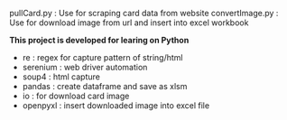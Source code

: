 pullCard.py : Use for scraping card data from website
convertImage.py : Use for download image from url and insert into excel workbook

**This project is developed for learing on Python**
- re : regex for capture pattern of string/html
- serenium : web driver automation
- soup4 : html capture
- pandas : create dataframe and save as xlsm
- io : for download card image
- openpyxl : insert downloaded image into excel file